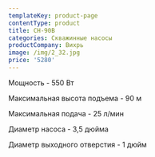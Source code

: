 ```yaml
---
templateKey: product-page
contentType: product
title: СН-90В
categories: Скважинные насосы
productCompany: Вихрь
image: /img/2_32.jpg
price: '5280'
---
```

Мощность - 550 Вт

Максимальная высота подъема - 90 м

Максимальная подача - 25 л/мин

Диаметр насоса - 3,5 дюйма

Диаметр выходного отверстия - 1 дюйм
